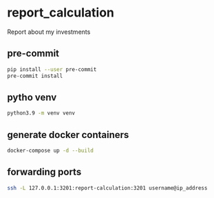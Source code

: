 # report_calculation

Report about my investments

## pre-commit

```sh
pip install --user pre-commit
pre-commit install
```

## pytho venv

```sh
python3.9 -m venv venv
```

## generate docker containers

```sh
docker-compose up -d --build
```

## forwarding ports

```sh
ssh -L 127.0.0.1:3201:report-calculation:3201 username@ip_address
```

